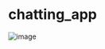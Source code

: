 # chatting_app
![image](https://github.com/ayush19283/chatting_app/blob/main/Screenshot%20from%202022-01-24%2020-40-12.png)
